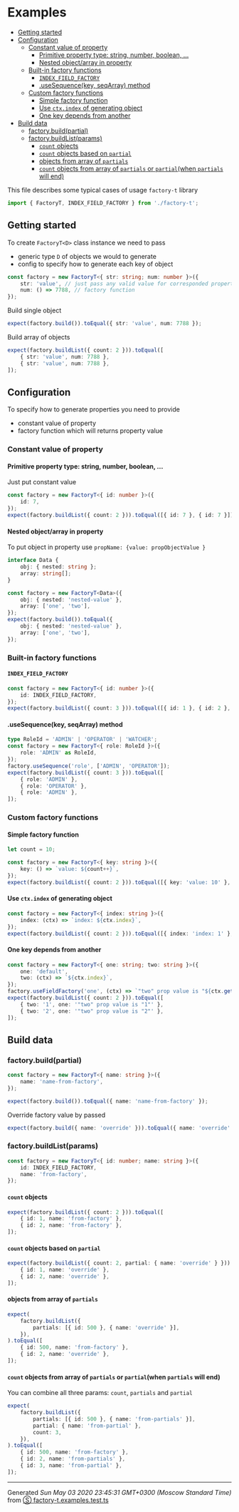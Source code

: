 # Examples

<!-- toc -->

-   [Getting started](#getting-started)
-   [Configuration](#configuration)
    -   [Constant value of property](#constant-value-of-property)
        -   [Primitive property type: string, number, boolean, ...](#primitive-property-type-string-number-boolean-)
        -   [Nested object/array in property](#nested-objectarray-in-property)
    -   [Built-in factory functions](#built-in-factory-functions)
        -   [`INDEX_FIELD_FACTORY`](#index_field_factory)
        -   [.useSequence(key, seqArray) method](#usesequencekey-seqarray-method)
    -   [Custom factory functions](#custom-factory-functions)
        -   [Simple factory function](#simple-factory-function)
        -   [Use `ctx.index` of generating object](#use-ctxindex-of-generating-object)
        -   [One key depends from another](#one-key-depends-from-another)
-   [Build data](#build-data)
    -   [factory.build(partial)](#factorybuildpartial)
    -   [factory.buildList(params)](#factorybuildlistparams)
        -   [`count` objects](#count-objects)
        -   [`count` objects based on `partial`](#count-objects-based-on-partial)
        -   [objects from array of `partials`](#objects-from-array-of-partials)
        -   [`count` objects from array of `partials` or `partial`(when `partials` will end)](#count-objects-from-array-of-partials-or-partialwhen-partials-will-end)

<!-- tocstop -->

This file describes some typical cases of usage `factory-t` library

```ts
import { FactoryT, INDEX_FIELD_FACTORY } from './factory-t';
```

## Getting started

To create `FactoryT<D>` class instance we need to pass

-   generic type `D` of objects we would to generate
-   config to specify how to generate each key of object

```ts
const factory = new FactoryT<{ str: string; num: number }>({
    str: 'value', // just pass any valid value for corresponded property
    num: () => 7788, // factory function
});
```

Build single object

```ts
expect(factory.build()).toEqual({ str: 'value', num: 7788 });
```

Build array of objects

```ts
expect(factory.buildList({ count: 2 })).toEqual([
    { str: 'value', num: 7788 },
    { str: 'value', num: 7788 },
]);
```

## Configuration

To specify how to generate properties you need to provide

-   constant value of property
-   factory function which will returns property value

### Constant value of property

#### Primitive property type: string, number, boolean, ...

Just put constant value

```ts
const factory = new FactoryT<{ id: number }>({
    id: 7,
});
expect(factory.buildList({ count: 2 })).toEqual([{ id: 7 }, { id: 7 }]);
```

#### Nested object/array in property

To put object in property use `propName: {value: propObjectValue }`

```ts
interface Data {
    obj: { nested: string };
    array: string[];
}

const factory = new FactoryT<Data>({
    obj: { nested: 'nested-value' },
    array: ['one', 'two'],
});
expect(factory.build()).toEqual({
    obj: { nested: 'nested-value' },
    array: ['one', 'two'],
});
```

### Built-in factory functions

#### `INDEX_FIELD_FACTORY`

```ts
const factory = new FactoryT<{ id: number }>({
    id: INDEX_FIELD_FACTORY,
});
expect(factory.buildList({ count: 3 })).toEqual([{ id: 1 }, { id: 2 }, { id: 3 }]);
```

#### .useSequence(key, seqArray) method

```ts
type RoleId = 'ADMIN' | 'OPERATOR' | 'WATCHER';
const factory = new FactoryT<{ role: RoleId }>({
    role: 'ADMIN' as RoleId,
});
factory.useSequence('role', ['ADMIN', 'OPERATOR']);
expect(factory.buildList({ count: 3 })).toEqual([
    { role: 'ADMIN' },
    { role: 'OPERATOR' },
    { role: 'ADMIN' },
]);
```

### Custom factory functions

#### Simple factory function

```ts
let count = 10;

const factory = new FactoryT<{ key: string }>({
    key: () => `value: ${count++}`,
});
expect(factory.buildList({ count: 2 })).toEqual([{ key: 'value: 10' }, { key: 'value: 11' }]);
```

#### Use `ctx.index` of generating object

```ts
const factory = new FactoryT<{ index: string }>({
    index: (ctx) => `index: ${ctx.index}`,
});
expect(factory.buildList({ count: 2 })).toEqual([{ index: 'index: 1' }, { index: 'index: 2' }]);
```

#### One key depends from another

```ts
const factory = new FactoryT<{ one: string; two: string }>({
    one: 'default',
    two: (ctx) => `${ctx.index}`,
});
factory.useFieldFactory('one', (ctx) => `"two" prop value is "${ctx.get('two')}"`);
expect(factory.buildList({ count: 2 })).toEqual([
    { two: '1', one: '"two" prop value is "1"' },
    { two: '2', one: '"two" prop value is "2"' },
]);
```

## Build data

### factory.build(partial)

```ts
const factory = new FactoryT<{ name: string }>({
    name: 'name-from-factory',
});

expect(factory.build()).toEqual({ name: 'name-from-factory' });
```

Override factory value by passed

```ts
expect(factory.build({ name: 'override' })).toEqual({ name: 'override' });
```

### factory.buildList(params)

```ts
const factory = new FactoryT<{ id: number; name: string }>({
    id: INDEX_FIELD_FACTORY,
    name: 'from-factory',
});
```

#### `count` objects

```ts
expect(factory.buildList({ count: 2 })).toEqual([
    { id: 1, name: 'from-factory' },
    { id: 2, name: 'from-factory' },
]);
```

#### `count` objects based on `partial`

```ts
expect(factory.buildList({ count: 2, partial: { name: 'override' } })).toEqual([
    { id: 1, name: 'override' },
    { id: 2, name: 'override' },
]);
```

#### objects from array of `partials`

```ts
expect(
    factory.buildList({
        partials: [{ id: 500 }, { name: 'override' }],
    }),
).toEqual([
    { id: 500, name: 'from-factory' },
    { id: 2, name: 'override' },
]);
```

#### `count` objects from array of `partials` or `partial`(when `partials` will end)

You can combine all three params: `count`, `partials` and `partial`

```ts
expect(
    factory.buildList({
        partials: [{ id: 500 }, { name: 'from-partials' }],
        partial: { name: 'from-partial' },
        count: 3,
    }),
).toEqual([
    { id: 500, name: 'from-factory' },
    { id: 2, name: 'from-partials' },
    { id: 3, name: 'from-partial' },
]);
```

---

Generated _Sun May 03 2020 23:45:31 GMT+0300 (Moscow Standard Time)_ from [&#x24C8; factory-t.examples.test.ts](factory-t.examples.test.ts 'View in source')
